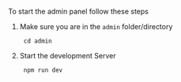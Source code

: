 To start the admin panel follow these steps

1. Make sure you are in the `admin` folder/directory

        cd admin

2. Start the development Server

        npm run dev